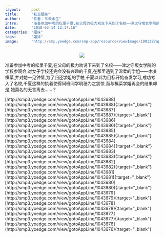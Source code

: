 ```yaml
---
layout:     post
title:      "初恋姐妹"
author:     "作者：东云水生"
intro:      "准备参加中考的松里千夏,在父母的极力劝说下来到了名校——津之守坂女学院的学校参观会,对女子学校还完会没有兴趣的千夏,在那里遇到了温柔的学姐——木关榛菜,并对她一见钟情,为了归还学姐的手帕,千夏以此为目标开始奋发学习,成功考入了名校,千夏这样的执着使得同班同学明穗为之震惊,而与榛菜学姐再会的结果却是,她莫名的无言离去……？"
date:       "2018-02-14 12:17:16"
categories: "姐妹"
tags:       "姐妹"
image:      "http://smp.yoedge.com/smp-app/resource/viewImage/1001387appline.png"
---
```

<div style="text-align: center">
<p><img src="http://smp.yoedge.com/smp-app/resource/viewImage/1001387appline.png"/></p>
</div>
<p class="post-meta">
<span>准备参加中考的松里千夏,在父母的极力劝说下来到了名校——津之守坂女学院的学校参观会,对女子学校还完会没有兴趣的千夏,在那里遇到了温柔的学姐——木关榛菜,并对她一见钟情,为了归还学姐的手帕,千夏以此为目标开始奋发学习,成功考入了名校,千夏这样的执着使得同班同学明穗为之震惊,而与榛菜学姐再会的结果却是,她莫名的无言离去……？</span>
</p>
[http://smp3.yoedge.com/view/gotoAppLine/1043688](http://smp3.yoedge.com/view/gotoAppLine/1043688){:target="_blank"}
[http://smp3.yoedge.com/view/gotoAppLine/1043687](http://smp3.yoedge.com/view/gotoAppLine/1043687){:target="_blank"}
[http://smp3.yoedge.com/view/gotoAppLine/1043686](http://smp3.yoedge.com/view/gotoAppLine/1043686){:target="_blank"}
[http://smp3.yoedge.com/view/gotoAppLine/1043685](http://smp3.yoedge.com/view/gotoAppLine/1043685){:target="_blank"}
[http://smp3.yoedge.com/view/gotoAppLine/1043684](http://smp3.yoedge.com/view/gotoAppLine/1043684){:target="_blank"}
[http://smp3.yoedge.com/view/gotoAppLine/1043683](http://smp3.yoedge.com/view/gotoAppLine/1043683){:target="_blank"}
[http://smp3.yoedge.com/view/gotoAppLine/1043682](http://smp3.yoedge.com/view/gotoAppLine/1043682){:target="_blank"}
[http://smp3.yoedge.com/view/gotoAppLine/1043681](http://smp3.yoedge.com/view/gotoAppLine/1043681){:target="_blank"}
[http://smp3.yoedge.com/view/gotoAppLine/1043680](http://smp3.yoedge.com/view/gotoAppLine/1043680){:target="_blank"}
[http://smp3.yoedge.com/view/gotoAppLine/1043679](http://smp3.yoedge.com/view/gotoAppLine/1043679){:target="_blank"}
[http://smp3.yoedge.com/view/gotoAppLine/1043678](http://smp3.yoedge.com/view/gotoAppLine/1043678){:target="_blank"}
[http://smp3.yoedge.com/view/gotoAppLine/1043677](http://smp3.yoedge.com/view/gotoAppLine/1043677){:target="_blank"}
[http://smp3.yoedge.com/view/gotoAppLine/1043676](http://smp3.yoedge.com/view/gotoAppLine/1043676){:target="_blank"}



